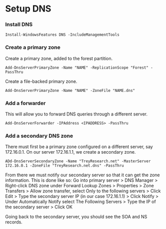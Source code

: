 # Setup DNS 

### Install DNS

```posh
Install-WindowsFeatures DNS -IncludeManagementTools
```

### Create a primary zone

Create a primary zone, added to the forest partition.

```posh
Add-DnsServerPrimaryZone -Name "NAME" -ReplicationScope "Forest" -PassThru
```

Create a file-backed primary zone.

```posh
Add-DnsServerPrimaryZone -Name "NAME" -ZoneFile "NAME.dns"
```

### Add a forwarder

This will allow you to forward DNS queries through a different server. 

```posh
Add-DnsServerForwarder -IPAddress <IPADDRESS> -PassThru
```

### Add a secondary DNS zone

There must first be a primary zone configured on a different server, say 172.16.0.1. On our server 172.16.1.1, we create a secondary zone.

```posh
ADd-DnsServerSecondaryZone -Name "TreyResearch.net" -MasterServer 172.16.0.1 -ZoneFile "TreyResearch.net.dns" -PassThru
```

From there we must notify our secondary server so that it can get the zone information. This is done like so:
Go into primary server > DNS Manager > Right-click DNS zone under Forward Lookup Zones > Properties > Zone Transfers > Allow zone transfer, select Only to the following servers > Click Edit > Type the secondary server IP (in our case 172.16.1.1) > Click Notify > Under Automatically Notify select The Following Servers > Type the IP of the secondary server > Click OK

Going back to the secondary server, you should see the SOA and NS records.


